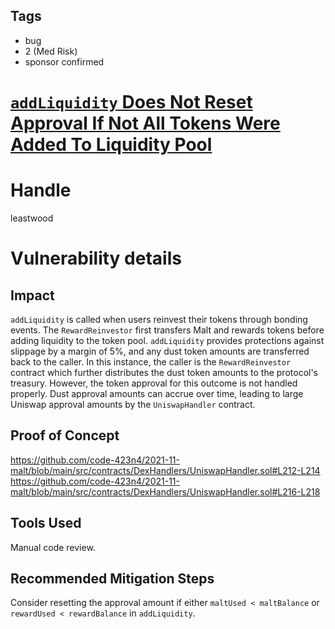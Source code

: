 ## Tags

- bug
- 2 (Med Risk)
- sponsor confirmed

# [`addLiquidity` Does Not Reset Approval If Not All Tokens Were Added To Liquidity Pool](https://github.com/code-423n4/2021-11-malt-findings/issues/228) 

# Handle

leastwood


# Vulnerability details

## Impact

`addLiquidity` is called when users reinvest their tokens through bonding events. The `RewardReinvestor` first transfers Malt and rewards tokens before adding liquidity to the token pool. `addLiquidity` provides protections against slippage by a margin of 5%, and any dust token amounts are transferred back to the caller. In this instance, the caller is the `RewardReinvestor` contract which further distributes the dust token amounts to the protocol's treasury. However, the token approval for this outcome is not handled properly. Dust approval amounts can accrue over time, leading to large Uniswap approval amounts by the `UniswapHandler` contract.

## Proof of Concept

https://github.com/code-423n4/2021-11-malt/blob/main/src/contracts/DexHandlers/UniswapHandler.sol#L212-L214
https://github.com/code-423n4/2021-11-malt/blob/main/src/contracts/DexHandlers/UniswapHandler.sol#L216-L218

## Tools Used

Manual code review.

## Recommended Mitigation Steps

Consider resetting the approval amount if either `maltUsed < maltBalance` or `rewardUsed < rewardBalance` in `addLiquidity`.

